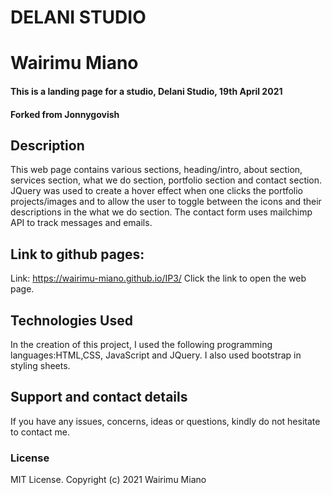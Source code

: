 # DELANI STUDIO
# Wairimu Miano
#### This is a landing page for a studio, Delani Studio, 19th April 2021
#### Forked from Jonnygovish
## Description
This web page contains various sections, heading/intro, about section, services section, what we do section, portfolio section and contact section. JQuery was used to create a hover effect when one clicks the portfolio projects/images and to allow the user to toggle between the icons and their descriptions in the what we do section. The contact form uses mailchimp API to track messages and emails.
## Link to github pages:
Link: https://wairimu-miano.github.io/IP3/
Click the link to open the web page.
## Technologies Used
In the creation of this project, I used the following programming languages:HTML,CSS, JavaScript and JQuery. I also used bootstrap in styling sheets.
## Support and contact details
If you have any issues, concerns, ideas or questions, kindly do not hesitate to contact me.
### License
MIT License.
Copyright (c) 2021 Wairimu Miano
